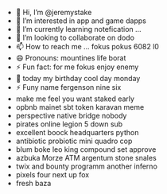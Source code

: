 - 👋 Hi, I’m @jeremystake
- 👀 I’m interested in app and game dapps
- 🌱 I’m currently learning notefication ...
- 💞️ I’m looking to collaborate on dodo
- 📫 How to reach me ... fokus pokus 6082 l0
- 😄 Pronouns: mountines life borat
- ⚡ Fun fact: for me fokus enjoy enemy
- 👀 today my birthday cool day monday
- ⚡ Funy name fergenson nine six
-  make me feel you want staked early
- opbnb mainet sbt token karavan meme
- perspective native bridge nobody
- pirates online legion 5 down sub
- excellent boock headquarters python
- antibiotic probiotic mini quadro cop
- blum boke leo king compound set approve
- azbuka Morze ATM argentum stone snales
- twix and bounty programm another inferno
- pixels four next up fox
- fresh baza
